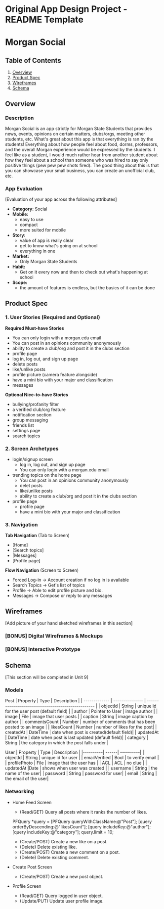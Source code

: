 Original App Design Project - README Template
===

# Morgan Social

## Table of Contents
1. [Overview](#Overview)
1. [Product Spec](#Product-Spec)
1. [Wireframes](#Wireframes)
2. [Schema](#Schema)

## Overview
### Description
Morgan Social is an app strictly for Morgan State Students that provides news, events, opinions on certain matters, clubs/orgs, meeting other students, etc. What's great about this app is that everything is ran by the students! Everything about how people feel about food, dorms, professors, and the overall Morgan experience would be expressed by the students. I feel like as a student, I would much rather hear from another student about how they feel about a school than someone who was hired to say only positive things (pew pew pew shots fired). The good thing about this is that you can showcase your small business, you can create an unofficial club, etc.

### App Evaluation
[Evaluation of your app across the following attributes]
- **Category:** Social
- **Mobile:**
    - easy to use
    - compact
    - more suited for mobile 
- **Story:**
    - value of app is really clear
    - get to know what's going on at school
    - everything in one
- **Market:**
    - Only Morgan State Students
- **Habit:**
    - Get on it every now and then to check out what's happening at school
- **Scope:**
    - the amount of features is endless, but the basics of it can be done

## Product Spec

### 1. User Stories (Required and Optional)

**Required Must-have Stories**

* You can only login with a morgan.edu email
* You can post in an opinions community anonymously
* ability to create a club/org and post it in the clubs section
* profile page
* log in, log out, and sign up page
* delete posts
* like/unlike posts
* profile picture (camera feature alongside)
* have a mini bio with your major and classification
* messages

**Optional Nice-to-have Stories**

* bullying/profanity filter
* a verified club/org feature
* notification section
* group messaging
* friends list
* settings page
* search topics

### 2. Screen Archetypes

* login/signup screen
   * log in, log out, and sign up page
   * You can only login with a morgan.edu email
* trending topics on the home page
   * You can post in an opinions community anonymously
   * delet posts
   * like/unlike posts
   * ability to create a club/org and post it in the clubs section
* profile page
    * profile page
    * have a mini bio with your major and classification

### 3. Navigation

**Tab Navigation** (Tab to Screen)

* [Home]
* [Search topics]
* [Messages]
* [Profile page]

**Flow Navigation** (Screen to Screen)
* Forced Log-in -> Account creation if no log in is available
* Search Topics -> Get's list of topics
* Profile -> Able to edit profile picture and bio.
* Messages -> Compose or reply to any messages


## Wireframes
[Add picture of your hand sketched wireframes in this section]

### [BONUS] Digital Wireframes & Mockups

### [BONUS] Interactive Prototype

## Schema 
[This section will be completed in Unit 9]
### Models
Post
| Property      | Type            | Description                                         |
| ------------- | --------------- | --------------------------------------------------- |
| objectId      | String          | unique id for the user post (default field)         |
| author        | Pointer to User | image author                                        |
| image         | File            | image that user posts                               |
| caption       | String          | image caption by author                             |
| commentsCount | Number          | number of comments that has been posted to an image |
| likesCount    | Number          | number of likes for the post|
| createdAt | DateTime | date when post is created(default field)|
| updatedAt | DateTime | date when post is last updated (default field)|
| category | String | the category in which the post falls under |

User
| Property | Type | Description |
|----------| ------| ----------|
| objectId      | String          | unique id for user       |
| emailVerified        | Bool | to verify email                                       |
| profilePhoto         | File            | image that the user has                              |
| ACL       | ACL          | no clue                            |
| updatedAt |Date          | shows when user was created |
| username    | String          | the name of the user|
| password | String | password for user|
| email | String | the email of the user|



### Networking

- Home Feed Screen
    - (Read/GET) Query all posts where it ranks the number of likes.
    
    
    
    PFQuery *query = [PFQuery queryWithClassName:@"Post"];
    [query orderByDescending:@"likesCount"];
    [query includeKey:@"author"];
    [query includeKey:@"category"];
    query.limit = 10;
    
    - (Create/POST) Create a new like on a post.
    - (Delete) Delete existing like.
    - (Create/POST) Create a new comment on a post.
    - (Delete) Delete existing comment.
- Create Post Screen
    - (Create/POST) Create a new post object.
- Profile Screen
    - (Read/GET) Query logged in user object.
    - (Update/PUT) Update user profile image.
